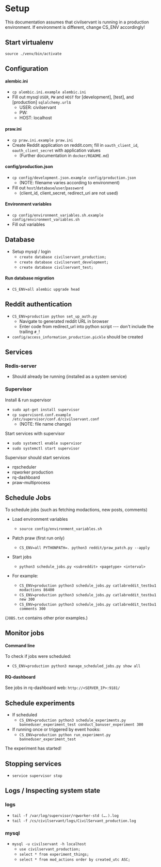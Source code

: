 
# Setup

This documentation assumes that civilservant is running in a production environment. If environment is different, change CS_ENV accordingly!

## Start virtualenv
`source ./venv/bin/activate`

## Configuration

#### alembic.ini
- `cp alembic.ini.example alembic.ini`
- Fill out mysql `USER`, `PW` and `HOST` for [development], [test], and [production] `sqlalchemy.url`s
  - USER: civilservant
  - PW: <PASSWORD>
  - HOST: localhost

#### praw.ini
- `cp praw.ini.example praw.ini`
- Create Reddit application on reddit.com; fill in `oauth_client_id`, `oauth_client_secret` with application values 
  - (Further documentation in `docker/README.md`)

#### config/production.json
- `cp config/development.json.example config/production.json`
  - (NOTE: filename varies according to environment)
- Fill out `host`/`database`/`user`/`password`
  - (client_id, client_secret, redirect_uri are not used)

#### Environment variables
- `cp config/environment_variables.sh.example config/environment_variables.sh`
- Fill out variables


## Database

- Setup mysql / login
  - `create database civilservant_production;`
  - `create database civilservant_development;`
  - `create database civilservant_test;`

#### Run database migration
- `CS_ENV=all alembic upgrade head`


## Reddit authentication

- `CS_ENV=production python set_up_auth.py`
  - Navigate to generated reddit URL in browser
  - Enter code from redirect_url into python script --- don't include the trailing `#_`!
- `config/access_information_production.pickle` should be created

## Services

### Redis-server 
 - Should already be running (installed as a system service)
   
### Supervisor

Install & run supervisor
- `sudo apt-get install supervisor` 
- `cp supervisord.conf.example /etc/supervisor/conf.d/civilservant.conf`
  - (NOTE: file name change)

Start services with supervisor
- `sudo systemctl enable supervisor`
- `sudo systemctl start supervisor`

Supervisor should start services
- rqscheduler
- rqworker production
- rq-dashboard
- praw-multiprocess


## Schedule Jobs

To schedule jobs (such as fetching modactions, new posts, comments)

- Load environment variables
  - `source config/environment_variables.sh`
- Patch praw (first run only)
  - `CS_ENV=all PYTHONPATH=. python3 reddit/praw_patch.py --apply`

- Start jobs
  - `python3 schedule_jobs.py <subreddit> <pagetype> <interval>`
- For example: 
  - `CS_ENV=production python3 schedule_jobs.py catlabreddit_testbu1 modactions 86400`
  - `CS_ENV=production python3 schedule_jobs.py catlabreddit_testbu1 new 300`
  - `CS_ENV=production python3 schedule_jobs.py catlabreddit_testbu1 comments 300`

(`JOBS.txt` contains other prior examples.)


## Monitor jobs

#### Command line
To check if jobs were scheduled:

- `CS_ENV=production python3 manage_scheduled_jobs.py show all`

#### RQ-dashboard
See jobs in rq-dashboard web: `http://<SERVER_IP>:9181/`

## Schedule experiments

- If scheduled
  - `CS_ENV=production python3 schedule_experiments.py banneduser_experiment_test conduct_banuser_experiment 300`
- If running once or triggered by event hooks:
  - `CS_ENV=production python run_experiment.py banneduser_experiment_test`

The experiment has started!

## Stopping services
- `service supervisor stop`


## Logs / Inspecting system state

### logs
- `tail -f /var/log/supervisor/rqworker-std (….).log`
- `tail -f /cs/civilservant/logs/CivilServant_production.log`
### mysql
- `mysql -u civilservant -h localhost`
  - `use civilservant_production;`
  - `select * from experiment_things;`
  - `select * from mod_actions order by created_utc ASC;`
